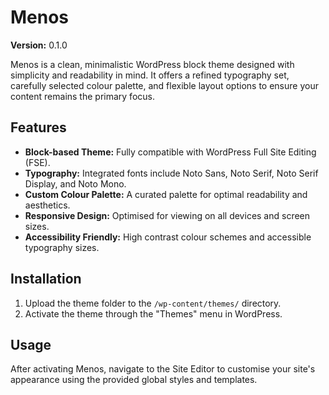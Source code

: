# Menos

**Version:** 0.1.0

Menos is a clean, minimalistic WordPress block theme designed with simplicity and readability in mind. It offers a refined typography set, carefully selected colour palette, and flexible layout options to ensure your content remains the primary focus.

## Features

- **Block-based Theme:** Fully compatible with WordPress Full Site Editing (FSE).
- **Typography:** Integrated fonts include Noto Sans, Noto Serif, Noto Serif Display, and Noto Mono.
- **Custom Colour Palette:** A curated palette for optimal readability and aesthetics.
- **Responsive Design:** Optimised for viewing on all devices and screen sizes.
- **Accessibility Friendly:** High contrast colour schemes and accessible typography sizes.

## Installation

1. Upload the theme folder to the `/wp-content/themes/` directory.
2. Activate the theme through the "Themes" menu in WordPress.

## Usage

After activating Menos, navigate to the Site Editor to customise your site's appearance using the provided global styles and templates.
